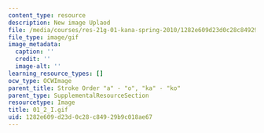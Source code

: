 ```yaml
---
content_type: resource
description: New image Uplaod
file: /media/courses/res-21g-01-kana-spring-2010/1282e609d23d0c28c84929b9c018ae67_01_2_I.gif
file_type: image/gif
image_metadata:
  caption: ''
  credit: ''
  image-alt: ''
learning_resource_types: []
ocw_type: OCWImage
parent_title: Stroke Order "a" - "o", "ka" - "ko"
parent_type: SupplementalResourceSection
resourcetype: Image
title: 01_2_I.gif
uid: 1282e609-d23d-0c28-c849-29b9c018ae67
---
```

